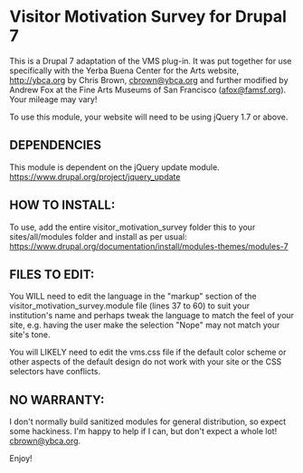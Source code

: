 # Visitor Motivation Survey for Drupal 7

This is a Drupal 7 adaptation of the VMS plug-in. It was put together for use specifically with the Yerba Buena Center for the Arts website, http://ybca.org by Chris Brown,
cbrown@ybca.org  and further modified by Andrew Fox at the Fine Arts Museums of San Francisco (afox@famsf.org). Your mileage may vary!

To use this module, your website will need to be using jQuery 1.7 or above.

## DEPENDENCIES

This module is dependent on the jQuery update module. https://www.drupal.org/project/jquery_update

## HOW TO INSTALL:

To use, add the entire visitor_motivation_survey folder this to your sites/all/modules folder and install as per usual: https://www.drupal.org/documentation/install/modules-themes/modules-7

## FILES TO EDIT:

You WILL need to edit the language in the "markup" section of the visitor_motivation_survey.module file (lines 37 to 60) to suit your institution's name and perhaps tweak the language to match the feel of your site, e.g. having the user make the selection "Nope" may not match your site's tone.

You will LIKELY need to edit the vms.css file if the default color scheme or other aspects of the default design do not work with your site or the CSS selectors have conflicts.

## NO WARRANTY:

I don't normally build sanitized modules for general distribution, so expect some hackiness. I'm happy to help if I can, but don't expect a whole lot! cbrown@ybca.org.

Enjoy!
